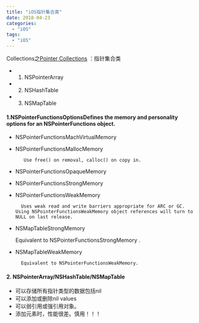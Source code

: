 ```yaml
---
title: "iOS指针集合类"
date: 2018-04-23
categories:
  - "iOS"
tags:
  - "iOS"
---
```

<!--more-->


Collections之[Pointer Collections](https://developer.apple.com/documentation/foundation/collections?language=objc)
：指针集合类

* 1. NSPointerArray
* 2. NSHashTable
* 3. NSMapTable


#### 1.NSPointerFunctionsOptionsDefines the memory and personality options for an NSPointerFunctions object.

* NSPointerFunctionsMachVirtualMemory
* NSPointerFunctionsMallocMemory

	     Use free() on removal, calloc() on copy in.
	
* NSPointerFunctionsOpaqueMemory
* NSPointerFunctionsStrongMemory
* NSPointerFunctionsWeakMemory
	
	    Uses weak read and write barriers appropriate for ARC or GC. Using NSPointerFunctionsWeakMemory object references will turn to NULL on last release.
	
* NSMapTableStrongMemory

	 Equivalent to  NSPointerFunctionsStrongMemory
.
* NSMapTableWeakMemory

		Equivalent to NSPointerFunctionsWeakMemory.
		

#### 2. NSPointerArray/NSHashTable/NSMapTable
* 可以存储所有指针类型的数据包括nil
* 可以添加或删除nil values
* 可以弱引用或强引用对象。
* 添加元素时，性能很差。慎用！！！
		